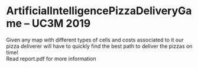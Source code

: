 # ArtificialIntelligencePizzaDeliveryGame – UC3M 2019
 Given any map with different types of cells and costs associated to it our pizza deliverer will have to quickly find the best path to deliver the pizzas on time!\
 Read report.pdf for more information
